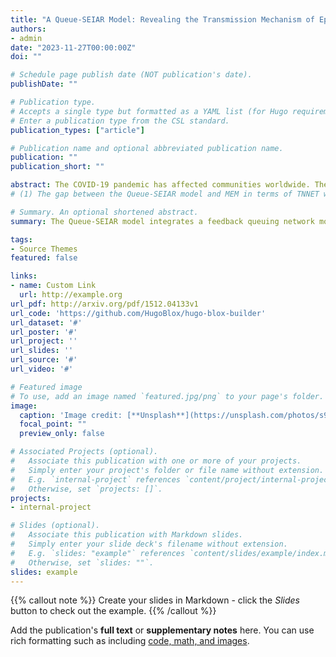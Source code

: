 ```yaml
---
title: "A Queue-SEIAR Model: Revealing the Transmission Mechanism of Epidemics in a Metro Line from a Meso Level}"
authors:
- admin
date: "2023-11-27T00:00:00Z"
doi: ""

# Schedule page publish date (NOT publication's date).
publishDate: ""

# Publication type.
# Accepts a single type but formatted as a YAML list (for Hugo requirements).
# Enter a publication type from the CSL standard.
publication_types: ["article"]

# Publication name and optional abbreviated publication name.
publication: ""
publication_short: ""

abstract: The COVID-19 pandemic has affected communities worldwide. The metro, an essential means of public transportation in many cities, is particularly vulnerable to the spread of the virus due to its limited space and complex passenger flow structure. As the basis of quick and effective management decision-making, it is very important but intractable to accurately and quickly capture the transmission mechanism of epidemics in the metro line. This study addresses this challenge by proposing a meso-level Queue-SEIAR model. The Queue-SEIAR model integrates a feedback queuing network model, which captures the nonlinear stochastic effect of the congestion propagation on passenger mobility dynamics in the metro line, with an extended SEIAR (Susceptible, Exposed, Infected, Asymptomatic, and Recovered) epidemic model in multiple-subgroups situations. The risk of infection within a metro line is measured using the Total Number of Newly Exposed Travelers (TNNET). The Macro-level Epidemic Model (MEM) is proven to underestimate the TNNET compared with the proposed Queue-SEIAR model. A recursive algorithm is proposed to solve the Queue-SEIAR model, with time complexity that is independent of passenger volumes and station and train capacities, making it suitable for the analysis and decision-making of large-scale metro lines. The Queue-SEIAR model is validated versus the micro-level agent-based simulation. Numerical experiments reveal some interesting findings: 
# (1) The gap between the Queue-SEIAR model and MEM in terms of TNNET will become larger with congestion; (2) From the Queue-SEIAR model, low-demand and low-risk stations may become high-risk because of the congestion propagation, while MEM does not think so; (3) There exists a moderate allowed entering proportion, train dwell time, and social distance to minimize the TNNET; (4) The optimal social distance increases as the train headway or travel demand increases; and (5) The epidemic prevention effectiveness of side platforms surpasses that of island platforms.

# Summary. An optional shortened abstract.
summary: The Queue-SEIAR model integrates a feedback queuing network model, which captures the nonlinear stochastic effect of the congestion propagation on passenger mobility dynamics in the metro line, with an extended SEIAR (Susceptible, Exposed, Infected, Asymptomatic, and Recovered) epidemic model in multiple-subgroups situations.

tags:
- Source Themes
featured: false

links:
- name: Custom Link
  url: http://example.org
url_pdf: http://arxiv.org/pdf/1512.04133v1
url_code: 'https://github.com/HugoBlox/hugo-blox-builder'
url_dataset: '#'
url_poster: '#'
url_project: ''
url_slides: ''
url_source: '#'
url_video: '#'

# Featured image
# To use, add an image named `featured.jpg/png` to your page's folder. 
image:
  caption: 'Image credit: [**Unsplash**](https://unsplash.com/photos/s9CC2SKySJM)'
  focal_point: ""
  preview_only: false

# Associated Projects (optional).
#   Associate this publication with one or more of your projects.
#   Simply enter your project's folder or file name without extension.
#   E.g. `internal-project` references `content/project/internal-project/index.md`.
#   Otherwise, set `projects: []`.
projects:
- internal-project

# Slides (optional).
#   Associate this publication with Markdown slides.
#   Simply enter your slide deck's filename without extension.
#   E.g. `slides: "example"` references `content/slides/example/index.md`.
#   Otherwise, set `slides: ""`.
slides: example
---
```


{{% callout note %}}
Create your slides in Markdown - click the *Slides* button to check out the example.
{{% /callout %}}

Add the publication's **full text** or **supplementary notes** here. You can use rich formatting such as including [code, math, and images](https://docs.hugoblox.com/content/writing-markdown-latex/).
